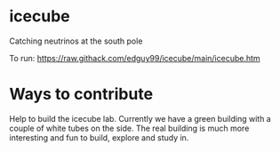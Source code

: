 # icecube
Catching neutrinos at the south pole

To run:
https://raw.githack.com/edguy99/icecube/main/icecube.htm

# Ways to contribute
Help to build the icecube lab. Currently we have a green building with a couple of white tubes on the side. The real building is much more interesting and fun to build, explore and study in.


